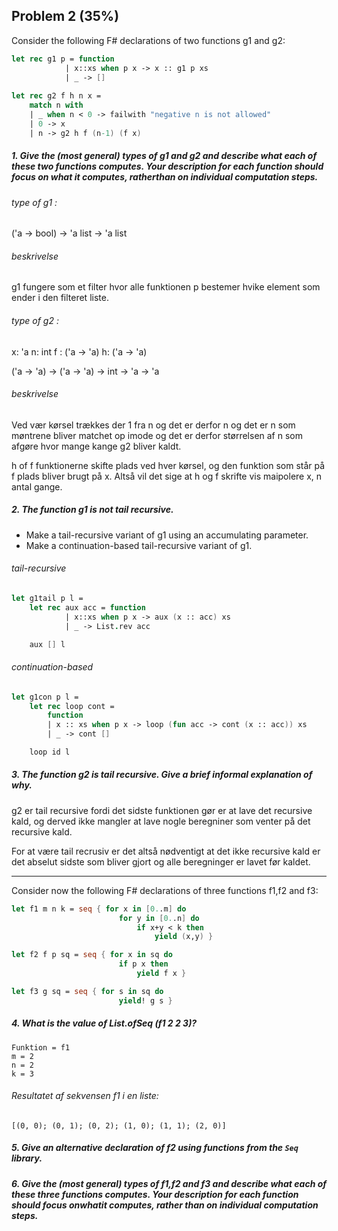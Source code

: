 ## Problem 2 (35%)

Consider the following F# declarations of two functions g1 and g2:

```fsharp
let rec g1 p = function
            | x::xs when p x -> x :: g1 p xs
            | _ -> []
    
let rec g2 f h n x =
    match n with
    | _ when n < 0 -> failwith "negative n is not allowed"
    | 0 -> x
    | n -> g2 h f (n-1) (f x)
```

##### 1. Give the (most general) types of g1 and g2 and describe what each of these two functions computes. Your description for each function should focus on what it computes, ratherthan on individual computation steps.

###### type of g1 : 

('a -> bool) -> 'a list -> 'a list 

###### beskrivelse 

g1 fungere som et filter hvor alle funktionen p bestemer hvike element som ender i den filteret liste.

######  type of g2 : 

x: 'a
n: int
f : ('a -> 'a) 
h: ('a -> 'a)

('a -> 'a) -> ('a -> 'a) -> int -> 'a -> 'a

###### beskrivelse 

Ved vær kørsel trækkes der 1 fra n og det er derfor n og det er n som møntrene bliver matchet op imode og det er derfor størrelsen af n som afgøre hvor mange kange g2 bliver kaldt. 

h of f funktionerne skifte plads ved hver kørsel, og den funktion som står på f plads bliver brugt på x. Altså vil det sige at h og f skrifte vis maipolere x, n antal gange.

##### 2. The function g1 is not tail recursive.

- Make a tail-recursive variant of g1 using an accumulating parameter.
- Make a continuation-based tail-recursive variant of g1.

###### tail-recursive

```fsharp
let g1tail p l = 
    let rec aux acc = function
            | x::xs when p x -> aux (x :: acc) xs
            | _ -> List.rev acc

    aux [] l
```

###### continuation-based

```fsharp
let g1con p l =
    let rec loop cont =
        function
        | x :: xs when p x -> loop (fun acc -> cont (x :: acc)) xs
        | _ -> cont []

    loop id l
```

##### 3. The function g2 is tail recursive. Give a brief informal explanation of why.

g2 er tail recursive fordi det sidste funktionen gør er at lave det recursive kald, og derved ikke mangler at lave nogle beregniner som venter på det recursive kald. 

For at være tail recrusiv er det altså nødventigt at det ikke recursive kald er det abselut sidste som bliver gjort og alle beregninger er lavet før kaldet.

----------------------------------------------------

Consider now the following F# declarations of three functions f1,f2 and f3:

```fsharp
let f1 m n k = seq { for x in [0..m] do 
                        for y in [0..n] do
                            if x+y < k then
                                yield (x,y) }

let f2 f p sq = seq { for x in sq do
                        if p x then
                            yield f x }

let f3 g sq = seq { for s in sq do
                        yield! g s }
```

##### 4. What is the value of List.ofSeq (f1 2 2 3)?

    Funktion = f1
    m = 2
    n = 2
    k = 3

###### Resultatet af sekvensen f1 i en liste:

    [(0, 0); (0, 1); (0, 2); (1, 0); (1, 1); (2, 0)]

##### 5. Give an alternative declaration of f2 using functions from the `Seq` library.


##### 6. Give the (most general) types of f1,f2 and f3 and describe what each of these three functions computes. Your description for each function should focus onwhatit computes, rather than on individual computation steps.